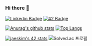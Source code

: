 ### Hi there 👋
[![Linkedin Badge](https://img.shields.io/badge/-Linkedin-eccf25?logo=linkedin&style=flat-square)](https://www.linkedin.com/in/ji-yoon-choi-252920201/)
[![42 Badge](https://img.shields.io/badge/-42%20Profile-BB0A1E?logo=42&style=flat-square)](https://profile.intra.42.fr/users/jiychoi)

[![Anurag's github stats](https://github-readme-stats.vercel.app/api?username=chichoon&show_icons=true&theme=kacho_ga)](https://github.com/anuraghazra/github-readme-stats) [![Top Langs](https://github-readme-stats.vercel.app/api/top-langs/?username=chichoon&layout=compact&exclude_repo=study&langs_count=10)](https://github.com/anuraghazra/github-readme-stats) 

[![jaeskim's 42 stats](https://badge42.herokuapp.com/api/stats/jiychoi?privacyEmail=true)](https://github.com/JaeSeoKim/badge42) ![Solved.ac 프로필](http://mazassumnida.wtf/api/v2/generate_badge?boj=chichoon)

<!--
**chichoon/chichoon** is a ✨ _special_ ✨ repository because its `README.md` (this file) appears on your GitHub profile.

Here are some ideas to get you started:

- 🔭 I’m currently working on ...
- 🌱 I’m currently learning ...
- 👯 I’m looking to collaborate on ...
- 🤔 I’m looking for help with ...
- 💬 Ask me about ...
- 📫 How to reach me: ...
- 😄 Pronouns: ...
- ⚡ Fun fact: ...
-->
